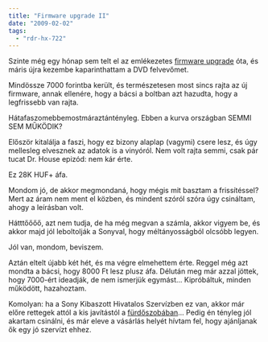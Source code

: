 ```yaml
---
title: "Firmware upgrade II"
date: "2009-02-02"
tags: 
  - "rdr-hx-722"
---
```


Szinte még egy hónap sem telt el az emlékezetes [firmware upgrade](https://csokavar.hu/blog/2009/01/firmware-upgrade/) óta, és máris újra kezembe kaparinthattam a DVD felvevőmet.

Mindössze 7000 forintba került, és természetesen most sincs rajta az új firmware, annak ellenére, hogy a bácsi a boltban azt hazudta, hogy a legfrissebb van rajta.

Hátafaszomebbemostmáraztántényleg. Ebben a kurva országban SEMMI SEM MŰKÖDIK?

Először kitalálja a faszi, hogy ez bizony alaplap (vagymi) csere lesz, és úgy mellesleg elvesznek az adatok is a vinyóról. Nem volt rajta semmi, csak pár tucat Dr. House epizód: nem kár érte.

Ez 28K HUF+ áfa.

Mondom jó, de akkor megmondaná, hogy mégis mit basztam a frissítéssel? Mert az áram nem ment el közben, és mindent szóról szóra úgy csináltam, ahogy a leírásban volt.

Hátttőőőő, azt nem tudja, de ha még megvan a számla, akkor vigyem be, és akkor majd jól leboltolják a Sonyval, hogy méltányosságból olcsóbb legyen.

Jól van, mondom, beviszem.

Aztán eltelt újabb két hét, és ma végre elmehettem érte. Reggel még azt mondta a bácsi, hogy 8000 Ft lesz plusz áfa. Délután meg már azzal jöttek, hogy 7000-ért ideadják, de nem ismerjük egymást... Kipróbáltuk, minden működött, hazahoztam.

Komolyan: ha a Sony Kibaszott Hivatalos Szervízben ez van, akkor már előre rettegek attól a kis javítástól a [fürdőszobában](https://csokavar.hu/blog/2008/10/25/szombati-egyveleg/)... Pedig én tényleg jól akartam csinálni, és már eleve a vásárlás helyét hívtam fel, hogy ajánljanak ők egy jó szervízt ehhez.
